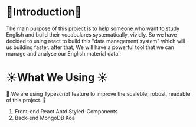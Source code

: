 # 🎍Introduction🎍

The main purpose of this project is to help someone who want to study English and build their vocabulares systematically, vividly. So we have decided to using react to build this "data management system" which will us building faster. after that, We will have a powerful tool that we can manage and analyse our English material data!

# ☀️What We Using ☀️

🌱 We are using Typescript feature to improve the scaleble, robust, readable of this project. 🌱
1. Front-end
React
Antd
Styled-Components
2. Back-end
MongoDB
Koa
 
 


